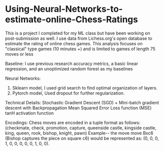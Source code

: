 # Using-Neural-Networks-to-estimate-online-Chess-Ratings
This is a project I completed for my ML class but have been working on post-submission as well. I use data from Lichess.org's open database to estimate the rating of online chess games.
This analysis focuses on "classical" type games (10 minutes +) and is limited to games of length 75 moves or less


Baseline:
I use previous research accuracy metrics, a basic linear regression, and an unoptimized random forest as my baselines

Neural Networks:
1. Sklearn model, I used grid search to find optimal organization of layers.
2. Pytorch model, Used dropout for further regularization.

Technical Details:
Stochastic Gradient Descent (SGD) + Mini-batch gradient descent with Backpropagation
Mean Squared Error Loss function (MSE)
tanH activation function

Encodings:
Chess moves are encoded in a tuple format as follows: (checkmate, check, promotion, capture, queenside castle, kingside castle, king, queen, rook, bishop, knight, pawn)
Example-- the move move Bxc6 (Bishop captures the piece on square c6) would be represented as:
(0, 0, 0, 1, 0, 0, 0, 0, 0, 1, 0, 0).
